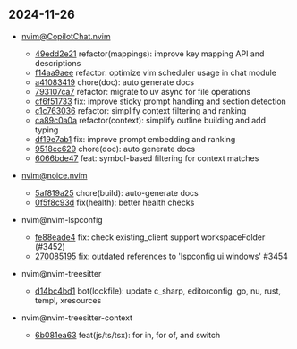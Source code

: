 ## 2024-11-26

* nvim@CopilotChat.nvim
  - [49edd2e21](https://github.com/CopilotC-Nvim/CopilotChat.nvim/commit/49edd2e21dfdc0f1bf4ed872099674cb8fe30280) refactor(mappings): improve key mapping API and descriptions
  - [f14aa9aee](https://github.com/CopilotC-Nvim/CopilotChat.nvim/commit/f14aa9aeeb448f1b94a05e97ea3b53015893250b) refactor: optimize vim scheduler usage in chat module
  - [a41083419](https://github.com/CopilotC-Nvim/CopilotChat.nvim/commit/a41083419f47ca809dd46d06c76dfa2da73f919d) chore(doc): auto generate docs
  - [793107ca7](https://github.com/CopilotC-Nvim/CopilotChat.nvim/commit/793107ca796b0693c9378b349dea31c042aa3764) refactor: migrate to uv async for file operations
  - [cf6f51733](https://github.com/CopilotC-Nvim/CopilotChat.nvim/commit/cf6f517331d505c18e774ca40000ece927c24c96) fix: improve sticky prompt handling and section detection
  - [c1c763036](https://github.com/CopilotC-Nvim/CopilotChat.nvim/commit/c1c7630364f21bb048b675b95ce34fc9d8dd72e3) refactor: simplify context filtering and ranking
  - [ca89c0a0a](https://github.com/CopilotC-Nvim/CopilotChat.nvim/commit/ca89c0a0af5283517c6b5953aee63e0f64fe807e) refactor(context): simplify outline building and add typing
  - [df19e7ab1](https://github.com/CopilotC-Nvim/CopilotChat.nvim/commit/df19e7ab15537436a26f59fa991f2fa81d847a0d) fix: improve prompt embedding and ranking
  - [9518cc629](https://github.com/CopilotC-Nvim/CopilotChat.nvim/commit/9518cc6292d47a3f1ce55568c1444e6b050657a9) chore(doc): auto generate docs
  - [6066bde47](https://github.com/CopilotC-Nvim/CopilotChat.nvim/commit/6066bde47fac7d6379a88d270ef4324e93aaf891) feat: symbol-based filtering for context matches

* nvim@noice.nvim
  - [5af819a25](https://github.com/folke/noice.nvim/commit/5af819a250f6b73727e10bab09df61673e5db7f2) chore(build): auto-generate docs
  - [0f5f8c93d](https://github.com/folke/noice.nvim/commit/0f5f8c93dd11546574640c559f5843488e460df6) fix(health): better health checks

* nvim@nvim-lspconfig
  - [fe88eade4](https://github.com/neovim/nvim-lspconfig/commit/fe88eade4ab50fca9ace99205cad1d91645ed9e8) fix: check existing_client support workspaceFolder (#3452)
  - [270085195](https://github.com/neovim/nvim-lspconfig/commit/27008519562f16453813c19dcc6ee97f505e0b1c) fix: outdated references to 'lspconfig.ui.windows' #3454

* nvim@nvim-treesitter
  - [d14bc4bd1](https://github.com/nvim-treesitter/nvim-treesitter/commit/d14bc4bd15a7b9b5a9e7977c6a28f2cab6c4ad4a) bot(lockfile): update c_sharp, editorconfig, go, nu, rust, templ, xresources

* nvim@nvim-treesitter-context
  - [6b081ea63](https://github.com/nvim-treesitter/nvim-treesitter-context/commit/6b081ea63a3711243d11540ce28ccdb6f35ecd33) feat(js/ts/tsx): for in, for of, and switch